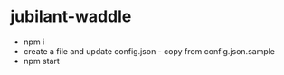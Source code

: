 # jubilant-waddle

- npm i
- create a file and update config.json - copy from config.json.sample
- npm start    
